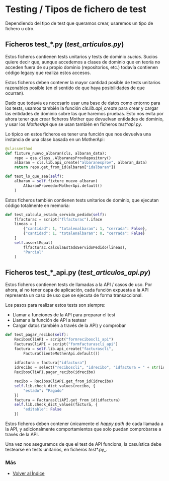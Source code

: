 # Testing / Tipos de fichero de test

Dependiendo del tipo de test que queramos crear, usaremos un tipo de fichero u otro.

## Ficheros test_*.py (_test_articulos.py_)
Estos ficheros contienen tests unitarios y tests de dominio _sucios_. Sucios quiere decir que, aunque accedemos a clases de dominio que en teoría no acceden fuera de su propio dominio (repositorios, etc.) todavía contienen código legacy que realiza estos accesos.

Estos ficheros deben contener la mayor cantidad posible de tests unitarios razonables posible (en el sentido de que haya posibilidades de que ocurran).

Dado que todavía es necesario usar una base de datos como entorno para los tests, usamos también la función _cls.lib.api_create_ para crear y cargar las entidades de dominio sobre las que haremos pruebas. Esto nos evita por ahora tener que crear ficheros Mother que devuelvan entidades de dominio, y usar los _MotherApi_ que se usan también en ficheros _test_*_api.py_.

Lo típico en estos ficheros es tener una función que nos devuelva una instancia de una clase basada en un MotherApi:
```py
@classmethod
def fixture_nuevo_albaran(cls, albaran_data):
    repo = qsa.class_.AlbaranesProvRepository()
    albaran = cls.lib.api_create("albaranesprov", albaran_data)
    return repo.get_from_id(albaran["idalbaran"])

def test_lo_que_sea(self):
    albaran = self.fixture_nuevo_albaran(
        AlbaranProveedorMotherApi.default()
    )
```

Estos ficheros también contienen tests unitarios de dominio, que ejecutan código totalmente en memoria:

```py
def test_calcula_estado_servido_pedido(self):
    flfacturac = script("flfacturac").iface
    lineas = [
        {"cantidad": 1, "totalenalbaran": 1, "cerrada": False},
        {"cantidad": 1, "totalenalbaran": 0, "cerrada": False}
    ]
    self.assertEqual(
        flfacturac.calculaEstadoServidoPedido(lineas),
        "Parcial"
    )
```

## Ficheros test_*_api.py (_test_articulos_api.py_)

Estos ficheros contienen tests de llamadas a la API / casos de uso. Por ahora, al no tener capa de aplicación, cada función expuesta a la API representa un caso de uso que se ejecuta de forma transaccional.

Los pasos para realizar estos tests son siempre:
* Llamar a funciones de la API para preparar el test
* Llamar a la función de API a testear
* Cargar datos (también a través de la API) y comprobar

```py
def test_pagar_recibo(self):
    RecibosCliAPI = script("formreciboscli_api")
    FacturasCliAPI = script("formfacturascli_api")
    factura = self.lib.api_create("facturascli",
        FacturaClienteMotherApi.default())
    
    idfactura = factura["idfactura"]
    idrecibo = select("reciboscli", "idrecibo", "idfactura = " + str(idfactura))
    RecibosCliAPI.pagar_recibo(idrecibo)

    recibo = RecibosCliAPI.get_from_id(idrecibo)
    self.lib.check_dict_values(recibo, {
        "estado": "Pagado"
    })
    factura = FacturasCliAPI.get_from_id(idfactura)
    self.lib.check_dict_values(factura, {
        "editable": False
    })
```

Estos ficheros deben contener únicamente el _happy path_ de cada llamada a la API, y adicionalmente comportamientos que solo puedan comprobarse a través de la API.

Una vez nos aseguramos de que el test de API funciona, la casuística debe testearse en tests unitarios, en ficheros _test_*.py_.

### Más
  * [Volver al Índice](./index.md)
